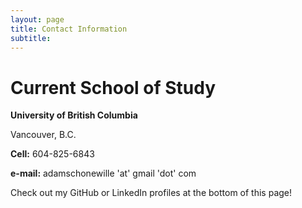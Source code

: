 ```yaml
---
layout: page
title: Contact Information
subtitle:
---
```

# Current School of Study

**University of British Columbia**

Vancouver, B.C.

**Cell:** 604-825-6843

**e-mail:** adamschonewille 'at' gmail 'dot' com

Check out my GitHub or LinkedIn profiles at the bottom of this page!

